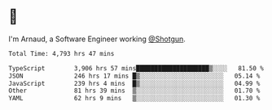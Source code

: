 # 👋

I'm Arnaud, a Software Engineer working [@Shotgun](https://shotgun.live).

<!--START_SECTION:waka-->

```txt
Total Time: 4,793 hrs 47 mins

TypeScript        3,906 hrs 57 mins████████████████████▒░░░░   81.50 %
JSON              246 hrs 17 mins █▒░░░░░░░░░░░░░░░░░░░░░░░   05.14 %
JavaScript        239 hrs 4 mins  █▒░░░░░░░░░░░░░░░░░░░░░░░   04.99 %
Other             81 hrs 39 mins  ▒░░░░░░░░░░░░░░░░░░░░░░░░   01.70 %
YAML              62 hrs 9 mins   ▒░░░░░░░░░░░░░░░░░░░░░░░░   01.30 %
```

<!--END_SECTION:waka-->
